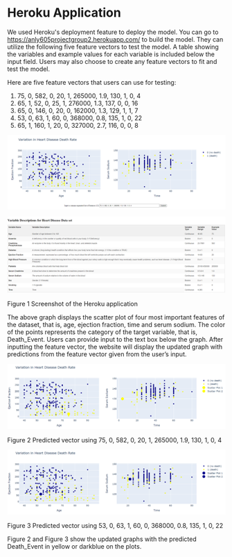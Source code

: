 # Heroku Application

We used Heroku's deployment feature to deploy the model. You can go to https://anly605projectgroup2.herokuapp.com/ to build the model. They can utilize the following five feature vectors to test the model. A table showing the variables and example values for each variable is included below the input field. Users may also choose to create any feature vectors to fit and test the model.

Here are five feature vectors that users can use for testing:
1. 75, 0, 582, 0, 20, 1, 265000, 1.9, 130, 1, 0, 4
2. 65, 1, 52, 0, 25, 1, 276000, 1.3, 137, 0, 0, 16
3. 65, 0, 146, 0, 20, 0, 162000, 1.3, 129, 1, 1, 7
4. 53, 0, 63, 1, 60, 0, 368000, 0.8, 135, 1, 0, 22
5. 65, 1, 160, 1, 20, 0, 327000, 2.7, 116, 0, 0, 8

![image](https://github.com/jw1927/anly605projectgroup2/blob/main/figure1-1.png)

![image](https://github.com/jw1927/anly605projectgroup2/blob/main/figure1-2.png)

Figure 1  Screenshot of the Heroku application

The above graph displays the scatter plot of four most important features of the dataset, that is, age, ejection fraction, time and serum sodium. The color of the points represents the category of the target variable, that is, Death_Event. Users can provide input to the text box below the graph. After inputting the feature vector, the website will display the updated graph with predictions from the feature vector given from the user’s input.

![image](https://github.com/jw1927/anly605projectgroup2/blob/main/figure2.png)

Figure 2  Predicted vector using 75, 0, 582, 0, 20, 1, 265000, 1.9, 130, 1, 0, 4

![image](https://github.com/jw1927/anly605projectgroup2/blob/main/figure3.png)

Figure 3  Predicted vector using 53, 0, 63, 1, 60, 0, 368000, 0.8, 135, 1, 0, 22

Figure 2 and Figure 3 show the updated graphs with the predicted Death_Event in yellow or darkblue on the plots.
